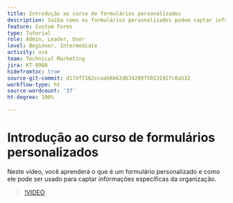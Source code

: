 ```yaml
---
title: Introdução ao curso de formulários personalizados
description: Saiba como os formulários personalizados podem captar informações específicas da organização.
feature: Custom Forms
type: Tutorial
role: Admin, Leader, User
level: Beginner, Intermediate
activity: use
team: Technical Marketing
jira: KT-8908
hidefromtoc: true
source-git-commit: d17df7162ccaab6b62db34209f50131927c0a532
workflow-type: ht
source-wordcount: '37'
ht-degree: 100%

---
```


# Introdução ao curso de formulários personalizados

Neste vídeo, você aprenderá o que é um formulário personalizado e como ele pode ser usado para captar informações específicas da organização.

>[!VIDEO](https://video.tv.adobe.com/v/335171/?quality=12&learn=on&enablevpops)
